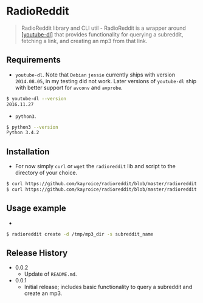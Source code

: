# RadioReddit
> RadioReddit library and CLI util - RadioReddit is a wrapper around [[youtube-dl]](https://github.com/rg3/youtube-dl) that provides functionality for querying a subreddit, fetching a link, and creating an mp3 from that link.

## Requirements

* `youtube-dl`. Note that `Debian` `jessie` currently ships with version `2014.08.05`, in my testing did not work. Later versions of `youtube-dl` ship with better support for `avconv` and `avprobe`.

```sh
$ youtube-dl --version
2016.11.27
```

* `python3`.

```sh
$ python3 --version
Python 3.4.2
```

## Installation

* For now simply `curl` or `wget` the `radioreddit` lib and script to the directory of your choice.

```sh
$ curl https://github.com/kayroice/radioreddit/blob/master/radioreddit -o /path/to/rr/radioreddit ; chmod 755 /path/to/rr/radioreddit
$ curl https://github.com/kayroice/radioreddit/blob/master/radioreddit.py -o /path/to/rr/radioreddit.py
```

## Usage example

* 

```sh
$ radioreddit create -d /tmp/mp3_dir -s subreddit_name
```

## Release History

* 0.0.2
    * Update of `README.md`.
* 0.0.1
    * Initial release; includes basic functionality to query a subreddit and create an mp3.
